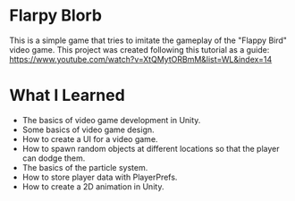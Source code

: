 # Flarpy Blorb

This is a simple game that tries to imitate the gameplay of the "Flappy Bird" video game.
This project was created following this tutorial as a guide: https://www.youtube.com/watch?v=XtQMytORBmM&list=WL&index=14

# What I Learned
* The basics of video game development in Unity.
* Some basics of video game design.
* How to create a UI for a video game.
* How to spawn random objects at different locations so that the player can dodge them.
* The basics of the particle system.
* How to store player data with PlayerPrefs.
* How to create a 2D animation in Unity.
